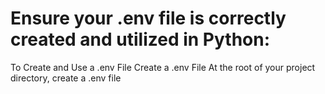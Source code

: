 # Ensure your .env file is correctly created and utilized in Python:

To Create and Use a .env File
Create a .env File
At the root of your project directory, create a .env file
